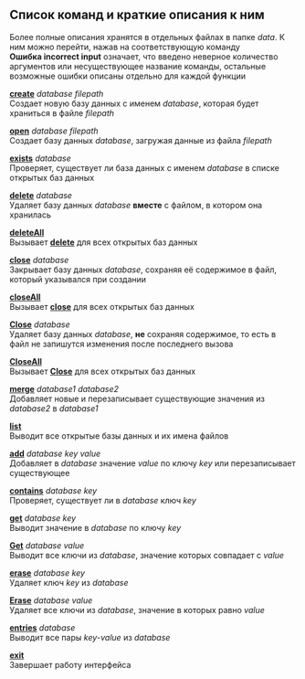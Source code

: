 ## Список команд и краткие описания к ним
Более полные описания хранятся в отдельных файлах в папке *data*.
К ним можно перейти, нажав на соответствующую команду  
**Ошибка incorrect input** означает, что введено неверное количество 
аргументов или несуществующее название команды, остальные возможные ошибки
описаны отдельно для каждой функции

**[create](./create.md)** *database* *filepath*    
Создает новую базу данных с именем *database*, которая будет
храниться в файле *filepath*

**[open](./open.md)** *database* *filepath*  
Создает базу данных *database*, загружая данные из файла *filepath*

**[exists](./exist.md)** *database*  
Проверяет, существует ли база данных с именем *database* в списке открытых
баз данных

**[delete](./delete.md)** *database*  
Удаляет базу данных *database* **вместе** с файлом, в котором она хранилась

**[deleteAll](./deleteAll.md)**  
Вызывает **[delete](./delete.md)** для всех открытых баз данных

**[close](./close.md)** *database*  
Закрывает базу данных *database*, сохраняя её содержимое в файл,
который указывался при создании

**[closeAll](./closeAll.md)**  
Вызывает **[close](./close.md)** для всех открытых баз данных

**[Close](./Close.md)** *database*  
Удаляет базу данных *database*, **не** сохраняя содержимое, то есть
в файл не запишутся изменения после последнего вызова

**[CloseAll](./CloseAll.md)**  
Вызывает **[Close](./Close.md)** для всех открытых баз данных

**[merge](./merge.md)** *database1* *database2*  
Добавляет новые и перезаписывает существующие значения из *database2* в
*database1*

**[list](./list.md)**  
Выводит все открытые базы данных и их имена файлов

**[add](./add.md)** *database* *key* *value*  
Добавляет в *database* значение *value* по ключу *key* или перезаписывает
существующее

**[contains](./contains.md)**  *database* *key*  
Проверяет, существует ли в *database* ключ *key*

**[get](./get.md)** *database* *key*  
Выводит значение в *database* по ключу *key*

**[Get](./Get.md)** *database* *value*  
Выводит все ключи из *database*, значение которых совпадает с *value*

**[erase](./erase.md)**  *database* *key*  
Удаляет ключ *key* из *database*

**[Erase](./Erase.md)** *database* *value*  
Удаляет все ключи из *database*, значение в которых равно *value*  
  
**[entries](./entries.md)** *database*  
Выводит все пары *key*-*value* из *database*

**[exit](./exit.md)**  
Завершает работу интерфейса
